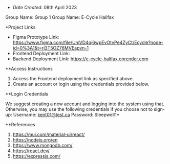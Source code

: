 
* *Date Created*: 08th April 2023

Group Name: Group 1
Group Name: E-Cycle Halifax

*Project Links

- Figma Prototype Link: https://www.figma.com/file/UmVD4qi6wpEvOtvPe4ZyCt/Ecycle?node-id=0%3A1&t=rj3T5OZ76MVEapvn-1
- Frontend Deployment Link: 
- Backend Deployment Link: https://e-cycle-halifax.onrender.com

**Access Instructions

1. Access the Frontend deployment link as specified above.
2. Create an account or login using the credentials provided below.

**Login Credentials

We suggest creating a new account and logging into the system using that.
Otherwise, you may use the following credentials if you choose not to sign-up:
Username: kent01@test.ca
Password: Sleepwell1*

**References

1. https://mui.com/material-ui/react/
2. https://nodejs.org/en
3. https://www.mongodb.com/
4. https://react.dev/
5. https://expressjs.com/
